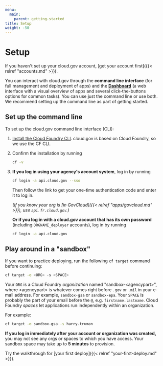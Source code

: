 ```yaml
---
menu:
  main:
    parent: getting-started
title: Setup
weight: -50
---
```


# Setup

If you haven't set up your cloud.gov account, [get your account first]({{< relref "accounts.md" >}}).

You can interact with cloud.gov through the **command line interface** (for full management and deployment of apps) and the [**Dashboard**](https://dashboard.cloud.gov/) (a web interface with a visual overview of apps and several click-the-buttons options for common tasks). You can use just the command line or use both. We recommend setting up the command line as part of getting started.

## Set up the command line

To set up the cloud.gov command line interface (CLI):

1. [Install the Cloud Foundry CLI](https://docs.cloudfoundry.org/devguide/installcf/install-go-cli.html). cloud.gov is based on Cloud Foundry, so we use the CF CLI.
1. Confirm the installation by running

    ```bash
    cf -v
    ```

1. **If you log in using your agency's account system**, log in by running

    ```bash
    cf login -a api.cloud.gov --sso
    ```

    Then follow the link to get your one-time authentication code and enter it to log in.

    *(If you know your org is [in GovCloud]({{< relref "apps/govcloud.md" >}}), use `api.fr.cloud.gov`.)*

    **Or if you log in with a cloud.gov account that has its own password** (including `ORGNAME_deployer` accounts), log in by running

    ```bash
    cf login -a api.cloud.gov
    ```

## Play around in a "sandbox"

If you want to practice deploying, run the following `cf target` command before continuing:

```bash
cf target -o <ORG> -s <SPACE>
```

Your `ORG` is a Cloud Foundry _organization_ named "sandbox-&lt;agencypart&gt;", where &lt;agencypart&gt; is whatever comes right before `.gov` or `.mil` in your
e-mail address. For example, `sandbox-gsa` or `sandbox-epa`. Your `SPACE` is probably the part of your email before the `@`, e.g. `firstname.lastname`. Cloud Foundry _spaces_ let applications run independently within an organization.  

For example:

```bash
cf target -o sandbox-gsa -s harry.truman
```
**If you log in immediately after your account or organization was created,** you may not see any orgs or spaces to which you have access. Your sandbox space may take up to **5 minutes** to provision.

Try the walkthrough for [your first deploy]({{< relref "your-first-deploy.md" >}}).
